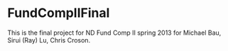 FundCompIIFinal
===============

This is the final project for ND Fund Comp II spring 2013 for Michael Bau, Sirui (Ray) Lu, Chris Croson.